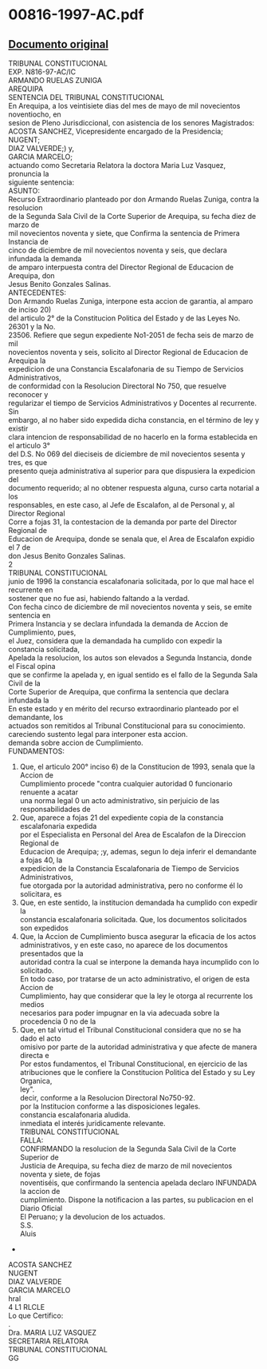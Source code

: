 
00816-1997-AC.pdf
=================
  
[Documento original](https://tc.gob.pe/jurisprudencia/1998/00816-1997-AC.pdf)  
---  
TRIBUNAL CONSTITUCIONAL  
EXP. N816-97-AC/IC  
ARMANDO RUELAS ZUNIGA  
AREQUIPA  
SENTENCIA DEL TRIBUNAL CONSTITUCIONAL  
En Arequipa, a los veintisiete dias del mes de mayo de mil novecientos noventiocho, en  
sesion de Pleno Jurisdiccional, con asistencia de los senores Magistrados:  
ACOSTA SANCHEZ, Vicepresidente encargado de la Presidencia;  
NUGENT;  
DIAZ VALVERDE;) y,  
GARCIA MARCELO;  
actuando como Secretaria Relatora la doctora Maria Luz Vasquez, pronuncia la  
siguiente sentencia:  
ASUNTO:  
Recurso Extraordinario planteado por don Armando Ruelas Zuniga, contra la resolucion  
de la Segunda Sala Civil de la Corte Superior de Arequipa, su fecha diez de marzo de  
mil novecientos noventa y siete, que Confirma la sentencia de Primera Instancia de  
cinco de diciembre de mil novecientos noventa y seis, que declara infundada la demanda  
de amparo interpuesta contra del Director Regional de Educacion de Arequipa, don  
Jesus Benito Gonzales Salinas.  
ANTECEDENTES:  
Don Armando Ruelas Zuniga, interpone esta accion de garantia, al amparo de inciso 20)  
del articulo 2° de la Constitucion Politica del Estado y de las Leyes No. 26301 y la No.  
23506. Refiere que segun expediente No1-2051 de fecha seis de marzo de mil  
novecientos noventa y seis, solicito al Director Regional de Educacion de Arequipa la  
expedicion de una Constancia Escalafonaria de su Tiempo de Servicios Administrativos,  
de conformidad con la Resolucion Directoral No 750, que resuelve reconocer y  
regularizar el tiempo de Servicios Administrativos y Docentes al recurrente. Sin  
embargo, al no haber sido expedida dicha constancia, en el término de ley y existir  
clara intencion de responsabilidad de no hacerlo en la forma establecida en el articulo 3°  
del D.S. No 069 del dieciseis de diciembre de mil novecientos sesenta y tres, es que  
presento queja administrativa al superior para que dispusiera la expedicion del  
documento requerido; al no obtener respuesta alguna, curso carta notarial a los  
responsables, en este caso, al Jefe de Escalafon, al de Personal y, al Director Regional  
Corre a fojas 31, la contestacion de la demanda por parte del Director Regional de  
Educacion de Arequipa, donde se senala que, el Area de Escalafon expidio el 7 de  
don Jesus Benito Gonzales Salinas.  
2  
TRIBUNAL CONSTITUCIONAL  
junio de 1996 la constancia escalafonaria solicitada, por lo que mal hace el recurrente en  
sostener que no fue asi, habiendo faltando a la verdad.  
Con fecha cinco de diciembre de mil novecientos noventa y seis, se emite sentencia en  
Primera Instancia y se declara infundada la demanda de Accion de Cumplimiento, pues,  
el Juez, considera que la demandada ha cumplido con expedir la constancia solicitada,  
Apelada la resolucion, los autos son elevados a Segunda Instancia, donde el Fiscal opina  
que se confirme la apelada y, en igual sentido es el fallo de la Segunda Sala Civil de la  
Corte Superior de Arequipa, que confirma la sentencia que declara infundada la  
En este estado y en mérito del recurso extraordinario planteado por el demandante, los  
actuados son remitidos al Tribunal Constitucional para su conocimiento.  
careciendo sustento legal para interponer esta accion.  
demanda sobre accion de Cumplimiento.  
FUNDAMENTOS:  
1. Que, el articulo 200° inciso 6) de la Constitucion de 1993, senala que la Accion de  
Cumplimiento procede "contra cualquier autoridad 0 funcionario renuente a acatar  
una norma legal 0 un acto administrativo, sin perjuicio de las responsabilidades de  
2. Que, aparece a fojas 21 del expediente copia de la constancia escalafonaria expedida  
por el Especialista en Personal del Area de Escalafon de la Direccion Regional de  
Educacion de Arequipa; ;y, ademas, segun lo deja inferir el demandante a fojas 40, la  
expedicion de la Constancia Escalafonaria de Tiempo de Servicios Administrativos,  
fue otorgada por la autoridad administrativa, pero no conforme él lo solicitara, es  
3. Que, en este sentido, la institucion demandada ha cumplido con expedir la  
constancia escalafonaria solicitada. Que, los documentos solicitados son expedidos  
4. Que, la Accion de Cumplimiento busca asegurar la eficacia de los actos  
administrativos, y en este caso, no aparece de los documentos presentados que la  
autoridad contra la cual se interpone la demanda haya incumplido con lo solicitado.  
En todo caso, por tratarse de un acto administrativo, el origen de esta Accion de  
Cumplimiento, hay que considerar que la ley le otorga al recurrente los medios  
necesarios para poder impugnar en la via adecuada sobre la procedencia 0 no de la  
5. Que, en tal virtud el Tribunal Constitucional considera que no se ha dado el acto  
omisivo por parte de la autoridad administrativa y que afecte de manera directa e  
Por estos fundamentos, el Tribunal Constitucional, en ejercicio de las  
atribuciones que le confiere la Constitucion Politica del Estado y su Ley Organica,  
ley".  
decir, conforme a la Resolucion Directoral No750-92.  
por la Institucion conforme a las disposiciones legales.  
constancia escalafonaria aludida.  
inmediata el interés juridicamente relevante.  
TRIBUNAL CONSTITUCIONAL  
FALLA:  
CONFIRMANDO la resolucion de la Segunda Sala Civil de la Corte Superior de  
Justicia de Arequipa, su fecha diez de marzo de mil novecientos noventa y siete, de fojas  
noventiséis, que confirmando la sentencia apelada declaro INFUNDADA la accion de  
cumplimiento. Dispone la notificacion a las partes, su publicacion en el Diario Oficial  
El Peruano; y la devolucion de los actuados.  
S.S.  
Aluis  
-  
ACOSTA SANCHEZ  
NUGENT  
DIAZ VALVERDE  
GARCIA MARCELO  
hral   
4 L1 RLCLE  
Lo que Certifico:  
.  
Dra. MARIA LUZ VASQUEZ  
SECRETARIA RELATORA  
TRIBUNAL CONSTITUCIONAL  
GG